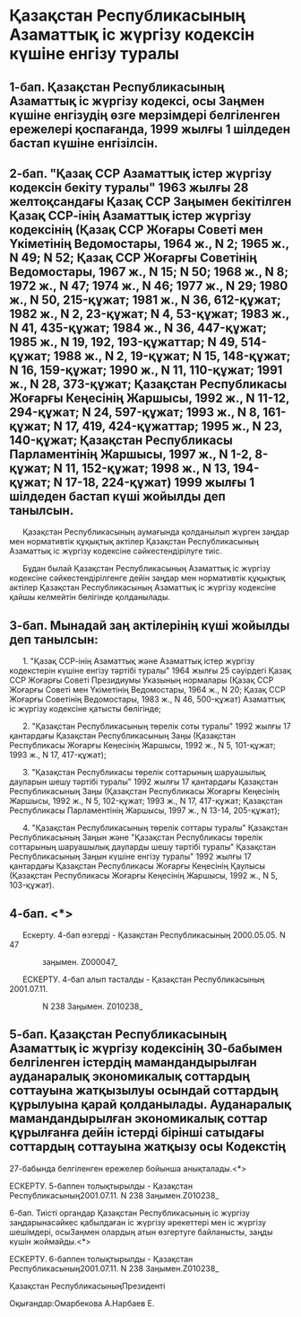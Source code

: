 # Қазақстан Республикасының Азаматтық іс жүргізу кодексін күшіне енгізу туралы

## 1-бап. Қазақстан Республикасының Азаматтық іс жүргізу кодексі, осы Заңмен күшіне енгізудің өзге мерзімдері белгіленген ережелері қоспағанда, 1999 жылғы 1 шілдеден бастап күшіне енгізілсін.

## 2-бап. "Қазақ ССР Азаматтық істер жүргізу кодексін бекіту туралы" 1963 жылғы 28 желтоқсандағы Қазақ ССР Заңымен бекітілген Қазақ ССР-інің Азаматтық істер жүргізу кодексінің (Қазақ ССР Жоғары Советі мен Үкіметінің Ведомостары, 1964 ж., N 2; 1965 ж., N 49; N 52; Қазақ ССР Жоғарғы Советінің Ведомостары, 1967 ж., N 15; N 50; 1968 ж., N 8; 1972 ж., N 47; 1974 ж., N 46; 1977 ж., N 29; 1980 ж., N 50, 215-құжат; 1981 ж., N 36, 612-құжат; 1982 ж., N 2, 23-құжат; N 4, 53-құжат; 1983 ж., N 41, 435-құжат; 1984 ж., N 36, 447-құжат; 1985 ж., N 19, 192, 193-құжаттар; N 49, 514-құжат; 1988 ж., N 2, 19-құжат; N 15, 148-құжат; N 16, 159-құжат; 1990 ж., N 11, 110-құжат; 1991 ж., N 28, 373-құжат; Қазақстан Республикасы Жоғарғы Кеңесінің Жаршысы, 1992 ж., N 11-12, 294-құжат; N 24, 597-құжат; 1993 ж., N 8, 161-құжат; N 17, 419, 424-құжаттар; 1995 ж., N 23, 140-құжат; Қазақстан Республикасы Парламентінің Жаршысы, 1997 ж., N 1-2, 8-құжат; N 11, 152-құжат; 1998 ж., N 13, 194-құжат; N 17-18, 224-құжат) 1999 жылғы 1 шілдеден бастап күші жойылды деп танылсын.

      Қазақстан Республикасының аумағында қолданылып жүрген заңдар мен нормативтік құқықтық актілер Қазақстан Республикасының Азаматтық іс жүргізу кодексіне сәйкестендірілуге тиіс.

      Бұдан былай Қазақстан Республикасының Азаматтық іс жүргізу кодексіне сәйкестендірілгенге дейін заңдар мен нормативтік құқықтық актілер Қазақстан Республикасының Азаматтық іс жүргізу кодексіне қайшы келмейтін бөлігінде қолданылады.

## 3-бап. Мынадай заң актілерінің күші жойылды деп танылсын:

      1. "Қазақ ССР-інің Азаматтық және Азаматтық істер жүргізу кодекстерін күшіне енгізу тәртібі туралы" 1964 жылғы 25 сәуірдегі Қазақ ССР Жоғарғы Советі Президиумы Указының нормалары (Қазақ ССР Жоғарғы Советі мен Үкіметінің Ведомостары, 1964 ж., N 20; Қазақ ССР Жоғарғы Советінің Ведомостары, 1983 ж., N 46, 500-құжат) Азаматтық іс жүргізу кодексіне қатысты бөлігінде;

      2. "Қазақстан Республикасының төрелік соты туралы" 1992 жылғы 17 қантардағы Қазақстан Республикасының Заңы (Қазақстан Республикасы Жоғарғы Кеңесінің Жаршысы, 1992 ж., N 5, 101-құжат; 1993 ж., N 17, 417-құжат);

      3. "Қазақстан Республикасы төрелік соттарының шаруашылық дауларын шешу тәртібі туралы" 1992 жылғы 17 қантардағы Қазақстан Республикасының Заңы (Қазақстан Республикасы Жоғарғы Кеңесінің Жаршысы, 1992 ж., N 5, 102-құжат; 1993 ж., N 17, 417-құжат; Қазақстан Республикасы Парламентінің Жаршысы, 1997 ж., N 13-14, 205-құжат);

      4. "Қазақстан Республикасының төрелік соттары туралы" Қазақстан Республикасының Заңын және "Қазақстан Республикасы төрелік соттарының шаруашылық дауларды шешу тәртібі туралы" Қазақстан Республикасының Заңын күшіне енгізу туралы" 1992 жылғы 17 қантардағы Қазақстан Республикасы Жоғарғы Кеңесінің Қаулысы (Қазақстан Республикасы Жоғарғы Кеңесінің Жаршысы, 1992 ж., N 5, 103-құжат).

## 4-бап. <*>

      Ескерту. 4-бап өзгерді - Қазақстан Республикасының 2000.05.05. N 47

               заңымен. Z000047_

      ЕСКЕРТУ. 4-бап алып тасталды - Қазақстан Республикасының 2001.07.11.

               N 238 Заңымен. Z010238_

## 5-бап. Қазақстан Республикасының Азаматтық iс жүргiзу кодексiнiң 30-бабымен белгiленген iстердiң мамандандырылған ауданаралық экономикалық соттардың соттауына жатқызылуы осындай соттардың құрылуына қарай қолданылады. Ауданаралық мамандандырылған экономикалық соттар құрылғанға дейiн iстердi бiрiншi сатыдағы соттардың соттауына жатқызу осы Кодекстiң

27-бабында белгiленген ережелер бойынша анықталады.<*>

ЕСКЕРТУ. 5-баппен толықтырылды - Қазақстан Республикасының2001.07.11. N 238 Заңымен.Z010238_

6-бап. Тиiстi органдар Қазақстан Республикасының iс жүргiзу заңдарынасәйкес қабылдаған iс жүргiзу әрекеттерi мен iс жүргiзу шешiмдерi, осыЗаңмен олардың атын өзгертуге байланысты, заңды күшiн жоймайды.<*>

ЕСКЕРТУ. 6-баппен толықтырылды - Қазақстан Республикасының2001.07.11. N 238 Заңымен.Z010238_

Қазақстан РеспубликасыныңПрезиденті

Оқығандар:Омарбекова А.Нарбаев Е.


